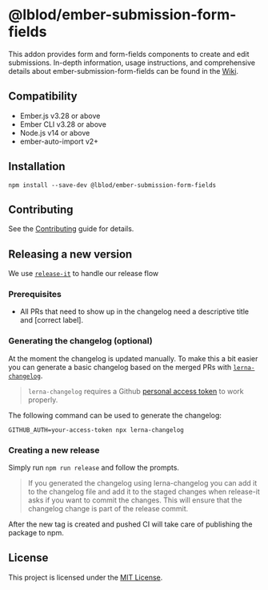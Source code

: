 # @lblod/ember-submission-form-fields

This addon provides form and form-fields components to create and edit submissions. In-depth information, usage instructions, and comprehensive details about ember-submission-form-fields can be found in the [Wiki](https://github.com/lblod/ember-submission-form-fields/wiki).


## Compatibility

* Ember.js v3.28 or above
* Ember CLI v3.28 or above
* Node.js v14 or above
* ember-auto-import v2+


## Installation

```
npm install --save-dev @lblod/ember-submission-form-fields
```

## Contributing

See the [Contributing](CONTRIBUTING.md) guide for details.


## Releasing a new version
We use [`release-it`](https://github.com/release-it/release-it) to handle our release flow 

### Prerequisites
- All PRs that need to show up in the changelog need a descriptive title and [correct label].

### Generating the changelog (optional)
At the moment the changelog is updated manually. To make this a bit easier you can generate a basic changelog based on the merged PRs with [`lerna-changelog`](https://github.com/lerna/lerna-changelog).

> `lerna-changelog` requires a Github [personal access token](https://docs.github.com/en/authentication/keeping-your-account-and-data-secure/creating-a-personal-access-token) to work properly.

The following command can  be used to generate the changelog:

`GITHUB_AUTH=your-access-token npx lerna-changelog`

### Creating a new release
Simply run `npm run release` and follow the prompts.

> If you generated the changelog using lerna-changelog you can add it to the changelog file and add it to the staged changes when release-it asks if you want to commit the changes. This will ensure that the changelog change is part of the release commit.

After the new tag is created and pushed CI will take care of publishing the package to npm.


## License

This project is licensed under the [MIT License](LICENSE.md).

